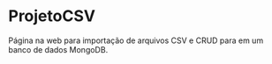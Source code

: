 # ProjetoCSV

Página na web para importação de arquivos CSV e CRUD para em um banco de dados MongoDB.
